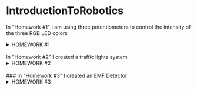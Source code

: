 # IntroductionToRobotics
 In "Homework #1" I am using three potentiometers to control the intensity of the three RGB LED colors
<details>
  
<summary>HOMEWORK #1</summary>
<br>
  
### As was described in the laboratory, the homework consists of the following:

  • Components: RBG led (1 minimum), potentiometers (3 minimum), resistors and wires (per logic)

  • Technical Task: Use a separate potentiometer in controlling each of the colors of the RGB led (Red, Green and Blue). The control must be done with digital electronics.
 
 Link to Youtube video --> https://youtu.be/2Q2uAz9449w

<br>
<img src="https://user-images.githubusercontent.com/41235115/139037978-5155c4df-429a-4cb4-9c96-6dde834d50db.jpeg" data-canonical-src="https://user-images.githubusercontent.com/41235115/139037978-5155c4df-429a-4cb4-9c96-6dde834d50db.jpeg" width="200" height="400" />
  
</details>
  
<br>
 In "Homework #2" I created a traffic lights system
<details>
  
<summary>HOMEWORK #2</summary>
<br>

### As was described in the laboratory, the homework consists of the following:

• Components: 5 LEDs, 1 button, 1 buzzer, resistors and wires (per logic)

• General description: Building the traffic lights for a crosswalk. You
will use 2 LEDs to represent the traffic lights for people (red and green)
and 3 LEDs to represent the traffic lights for cars (red, yellow and green).
See the states it needs to go through. If anything is not clear, ask. Also,
see the uploaded video (the intervals are different, but the states flow is
the same). It’s a traffic lights system for people and cars - don’t overthink
it.

### The system has the following states:
<br>
  
•  State 1 (default, reinstated after state 4 ends): green light for cars,
red light for people, no sounds.
##### Duration: indefinite, changed by pressing the button.
<br>

•  State 2 (initiated by counting down 10 seconds after a button press):
the light should be yellow for cars, red for people and no sounds.
##### Duration: 3 seconds.
<br>

•  State 3 (iniated after state 2 ends): red for cars, green for people and
a beeping sound from the buzzer at a constant interval. 
##### Duration: 10 seconds.
<br>

•  State 4 (initiated after state 3 ends): red for cars, blinking green
for people and a beeping sound from the buzzer, at a constant interval, faster than the beeping in state 3.
##### Duration: 5 seconds.

 Link to Youtube video --> https://youtu.be/ksTUSur19TU
  
<br>
<img src="https://user-images.githubusercontent.com/41235115/140101081-f81d9dcd-6221-49f8-9abc-f00f20a25fa4.jpeg" data-canonical-src="https://user-images.githubusercontent.com/41235115/140101081-f81d9dcd-6221-49f8-9abc-f00f20a25fa4.jpeg" width="200" height="400" />

</details>

<br>
### In "Homework #3" I created an EMF Detector
<details>
  
<summary>HOMEWORK #3</summary>
<br>

 As was described in the laboratory, the homework consists of the following:

Components: a buzzer and a 7-segment display
<br>
Task: should detect EMF (check body and near outlets). It prints the value on the 7-segment display and makes a sound based on the intensity.

 Link to Youtube video --> https://youtu.be/NC3r56AXqPA
  
<br>
<img src="https://user-images.githubusercontent.com/41235115/141155511-a3b6c669-4029-4911-bce4-2912ad14e454.jpeg" data-canonical-src="https://user-images.githubusercontent.com/41235115/141155511-a3b6c669-4029-4911-bce4-2912ad14e454.jpeg" width="200" height="400" />
<br>
<img src="https://user-images.githubusercontent.com/41235115/141155627-d229486f-e389-4fe4-b7d9-2ab58b9c83ef.jpeg" data-canonical-src="https://user-images.githubusercontent.com/41235115/141155627-d229486f-e389-4fe4-b7d9-2ab58b9c83ef.jpeg" width="200" height="400" />

</details>
